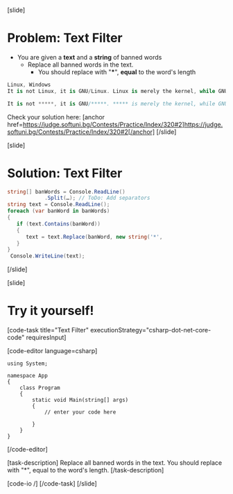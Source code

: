 [slide]
# Problem: Text Filter
- You are given a **text** and a **string** of banned words
    - Replace all banned words in the text.
        - You should replace with "**\***", **equal** to the word's length

```csharp
Linux, Windows
It is not Linux, it is GNU/Linux. Linux is merely the kernel, while GNU adds the functionality...
```
```csharp
It is not *****, it is GNU/*****. ***** is merely the kernel, while GNU adds the functionality...
```

Check your solution here:
[anchor href=https://judge.softuni.bg/Contests/Practice/Index/320#2]https://judge.softuni.bg/Contests/Practice/Index/320#2[/anchor]
[/slide]

[slide]
# Solution: Text Filter
```csharp
string[] banWords = Console.ReadLine()
 			.Split(…); // ToDo: Add separators
string text = Console.ReadLine();
foreach (var banWord in banWords)
{
   if (text.Contains(banWord))
   {
      text = text.Replace(banWord, new string('*', 						banWord.Length));
   }
}
 Console.WriteLine(text);
```
[/slide]

[slide]
# Try it yourself!
[code-task title="Text Filter" executionStrategy="csharp-dot-net-core-code" requiresInput]

[code-editor language=csharp]
```
using System;

namespace App
{
    class Program
    {
        static void Main(string[] args)
        {
		    // enter your code here
		    
		}
	}
}
```
[/code-editor]

[task-description]
Replace all banned words in the text. You should replace with "*", equal to the word's length.
[/task-description]

[code-io /]
[/code-task]
[/slide]
